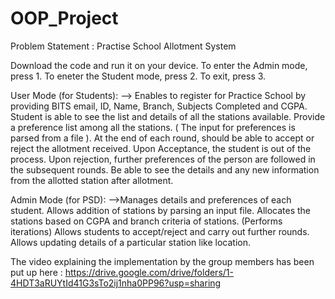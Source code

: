 # OOP_Project
Problem Statement : Practise School Allotment System

Download the code and run it on your device. To enter the Admin mode, press 1. To eneter the Student mode, press 2. To exit, press 3.

User Mode (for Students):
--> Enables to register for Practice School by providing BITS email, ID, Name, Branch, Subjects Completed and CGPA.
Student is able to see the list and details of all the stations available.
Provide a preference list among all the stations. ( The input for preferences is parsed from a file ).
At the end of each round, should be able to accept or reject the allotment received. Upon Acceptance, the student is out of the process. Upon rejection, further preferences of the person are followed in the subsequent rounds.
Be able to see the details and any new information from the allotted station after allotment.


Admin Mode (for PSD):
-->Manages details and preferences of each student.
Allows addition of stations by parsing an input file.
Allocates the stations based on CGPA and branch criteria of stations. (Performs iterations)
Allows students to accept/reject and carry out further rounds.
Allows updating details of a particular station like location.

The video explaining the implementation by the group members has been put up here :
https://drive.google.com/drive/folders/1-4HDT3aRUYtId41G3sTo2ij1nha0PP96?usp=sharing
